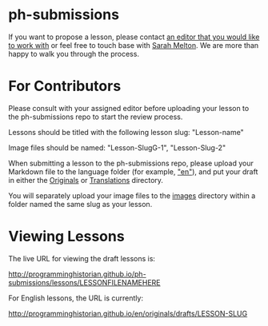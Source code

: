 # ph-submissions

If you want to propose a lesson, please contact [an editor that you would like to work with](http://programminghistorian.org/project-team)  or feel free to touch base with [Sarah Melton](mailto:sarah.melton1@gmail.com). We are more than happy to walk you through the process.

# For Contributors

Please consult with your assigned editor before uploading your lesson to the ph-submissions repo to start the review process.

Lessons should be titled with the following lesson slug: "Lesson-name"

Image files should be named: "Lesson-SlugG-1", "Lesson-Slug-2"

When submitting a lesson to the ph-submissions repo, please upload your Markdown file to the language folder (for example, ["en"](https://github.com/programminghistorian/ph-submissions/tree/gh-pages/en)), and put your draft in either the [Originals](https://github.com/programminghistorian/ph-submissions/tree/gh-pages/en/drafts/originals) or [Translations](https://github.com/programminghistorian/ph-submissions/tree/gh-pages/en/drafts/translations) directory.

You will separately upload your image files to the [images](https://github.com/programminghistorian/ph-submissions/tree/gh-pages/images) directory within a folder named the same slug as your lesson.

# Viewing Lessons

The live URL for viewing the draft lessons is:

http://programminghistorian.github.io/ph-submissions/lessons/LESSONFILENAMEHERE

For English lessons, the URL is currently:

http://programminghistorian.github.io/en/originals/drafts/LESSON-SLUG
